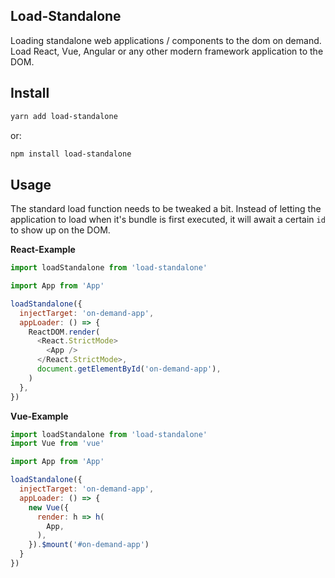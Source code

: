 ## Load-Standalone

Loading standalone web applications / components to the dom on demand.
Load React, Vue, Angular or any other modern framework application to the DOM.

## Install

```bash
yarn add load-standalone
```

or:

```bash
npm install load-standalone
```

## Usage

The standard load function needs to be tweaked a bit.
Instead of letting the application to load when it's bundle is first executed,
it will await a certain `id` to show up on the DOM.

**React-Example**
```js
import loadStandalone from 'load-standalone'

import App from 'App'

loadStandalone({
  injectTarget: 'on-demand-app',
  appLoader: () => {
    ReactDOM.render(
      <React.StrictMode>
        <App />
      </React.StrictMode>,
      document.getElementById('on-demand-app'),
    )
  },
})
```

**Vue-Example**
```js
import loadStandalone from 'load-standalone'
import Vue from 'vue'

import App from 'App'

loadStandalone({
  injectTarget: 'on-demand-app',
  appLoader: () => {
    new Vue({
      render: h => h(
        App,
      ),
    }).$mount('#on-demand-app')
  }
})
```